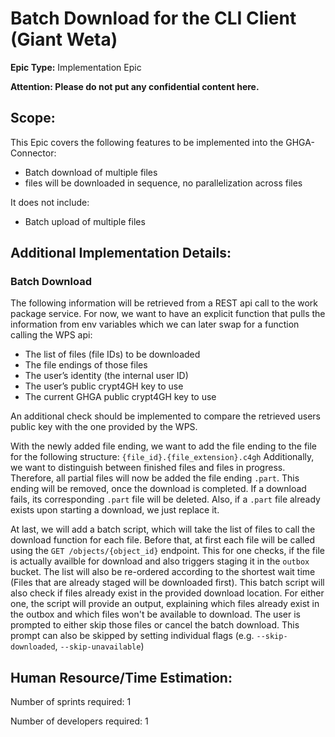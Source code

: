 # Batch Download for the CLI Client (Giant Weta)
**Epic Type:** Implementation Epic

**Attention: Please do not put any confidential content here.**

## Scope:

This Epic covers the following features to be implemented into the GHGA-Connector:

- Batch download of multiple files
- files will be downloaded in sequence, no parallelization across files

It does not include:
- Batch upload of multiple files

## Additional Implementation Details:

### Batch Download

The following information will be retrieved from a REST api call to the work package service.
For now, we want to have an explicit function that pulls the information from env variables which we can later swap for a function calling the WPS api:

- The list of files (file IDs) to be downloaded
- The file endings of those files
- The user’s identity (the internal user ID)
- The user’s public crypt4GH key to use
- The current GHGA public crypt4GH key to use

An additional check should be implemented to compare the retrieved users public key with the one provided by the WPS.

With the newly added file ending, we want to add the file ending to the file for the following structure:
`{file_id}.{file_extension}.c4gh`
Additionally, we want to distinguish between finished files and files in progress.
Therefore, all partial files will now be added the file ending `.part`.
This ending will be removed, once the download is completed.
If a download fails, its corresponding `.part` file will be deleted.
Also, if a `.part` file already exists upon starting a download, we just replace it.

At last, we will add a batch script, which will take the list of files to call the download function for each file.
Before that, at first each file will be called using the `GET /objects/{object_id}` endpoint.
This for one checks, if the file is actually availble for download and also triggers staging it in the `outbox` bucket.
The list will also be re-ordered according to the shortest wait time (Files that are already staged will be downloaded first).
This batch script will also check if files already exist in the provided download location.
For either one, the script will provide an output, explaining which files already exist in the outbox and which files won't be available to download.
The user is prompted to either skip those files or cancel the batch download.
This prompt can also be skipped by setting individual flags (e.g. `--skip-downloaded`, `--skip-unavailable`)


## Human Resource/Time Estimation:

Number of sprints required: 1

Number of developers required: 1
